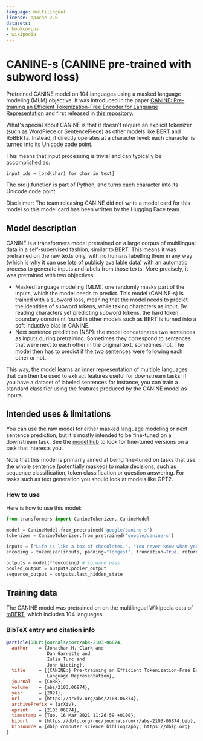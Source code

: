 ```yaml
---
language: multilingual
license: apache-2.0
datasets:
- bookcorpus
- wikipedia
---
```


# CANINE-s (CANINE pre-trained with subword loss) 

Pretrained CANINE model on 104 languages using a masked language modeling (MLM) objective. It was introduced in the paper [CANINE: Pre-training an Efficient Tokenization-Free Encoder for Language Representation](https://arxiv.org/abs/2103.06874) and first released in [this repository](https://github.com/google-research/language/tree/master/language/canine). 

What's special about CANINE is that it doesn't require an explicit tokenizer (such as WordPiece or SentencePiece) as other models like BERT and RoBERTa. Instead, it directly operates at a character level: each character is turned into its [Unicode code point](https://en.wikipedia.org/wiki/Code_point#:~:text=For%20Unicode%2C%20the%20particular%20sequence,forming%20a%20self%2Dsynchronizing%20code.). 

This means that input processing is trivial and can typically be accomplished as: 

```
input_ids = [ord(char) for char in text]
```

The ord() function is part of Python, and turns each character into its Unicode code point.

Disclaimer: The team releasing CANINE did not write a model card for this model so this model card has been written by the Hugging Face team.

## Model description

CANINE is a transformers model pretrained on a large corpus of multilingual data in a self-supervised fashion, similar to BERT. This means it was pretrained on the raw texts only, with no humans labelling them in any way (which is why it can use lots of publicly available data) with an automatic process to generate inputs and labels from those texts. More precisely, it was pretrained with two objectives:

* Masked language modeling (MLM): one randomly masks part of the inputs, which the model needs to predict. This model (CANINE-s) is trained with a subword loss, meaning that the model needs to predict the identities of subword tokens, while taking characters as input. By reading characters yet predicting subword tokens, the hard token boundary constraint found in other models such as BERT is turned into a soft inductive bias in CANINE.
* Next sentence prediction (NSP): the model concatenates two sentences as inputs during pretraining. Sometimes they correspond to sentences that were next to each other in the original text, sometimes not. The model then has to predict if the two sentences were following each other or not.

This way, the model learns an inner representation of multiple languages that can then be used to extract features useful for downstream tasks: if you have a dataset of labeled sentences for instance, you can train a standard classifier using the features produced by the CANINE model as inputs.

## Intended uses & limitations

You can use the raw model for either masked language modeling or next sentence prediction, but it's mostly intended to be fine-tuned on a downstream task. See the [model hub](https://huggingface.co/models?filter=canine) to look for fine-tuned versions on a task that interests you.

Note that this model is primarily aimed at being fine-tuned on tasks that use the whole sentence (potentially masked) to make decisions, such as sequence classification, token classification or question answering. For tasks such as text generation you should look at models like GPT2.

### How to use

Here is how to use this model:

```python
from transformers import CanineTokenizer, CanineModel

model = CanineModel.from_pretrained('google/canine-s')
tokenizer = CanineTokenizer.from_pretrained('google/canine-s')

inputs = ["Life is like a box of chocolates.", "You never know what you gonna get."]
encoding = tokenizer(inputs, padding="longest", truncation=True, return_tensors="pt")

outputs = model(**encoding) # forward pass
pooled_output = outputs.pooler_output
sequence_output = outputs.last_hidden_state
```

## Training data

The CANINE model was pretrained on on the multilingual Wikipedia data of [mBERT](https://github.com/google-research/bert/blob/master/multilingual.md), which includes 104 languages.


### BibTeX entry and citation info

```bibtex
@article{DBLP:journals/corr/abs-2103-06874,
  author    = {Jonathan H. Clark and
               Dan Garrette and
               Iulia Turc and
               John Wieting},
  title     = {{CANINE:} Pre-training an Efficient Tokenization-Free Encoder for
               Language Representation},
  journal   = {CoRR},
  volume    = {abs/2103.06874},
  year      = {2021},
  url       = {https://arxiv.org/abs/2103.06874},
  archivePrefix = {arXiv},
  eprint    = {2103.06874},
  timestamp = {Tue, 16 Mar 2021 11:26:59 +0100},
  biburl    = {https://dblp.org/rec/journals/corr/abs-2103-06874.bib},
  bibsource = {dblp computer science bibliography, https://dblp.org}
}
```
